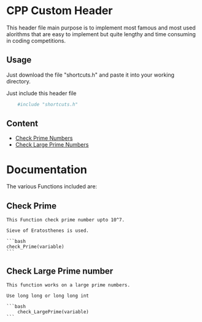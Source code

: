 
# CPP Custom Header

This header file main purpose is to implement most famous and most used alorithms that are easy to implement but quite lengthy and time consuming in coding competitions.




## Usage

Just download the file "shortcuts.h" and paste it into your working directory.

Just include this header file

```bash
    #include "shortcuts.h"
```
    
## Content

- [Check Prime Numbers](##Check-Prime)
- [Check Large Prime Numbers](##Check-Large-Prime-number)



# Documentation

The various Functions included are:

## Check Prime 
    
    This Function check prime number upto 10^7.

    Sieve of Eratosthenes is used.
    
    ```bash
    check_Prime(variable)
    ```
## Check Large Prime number

    This function works on a large prime numbers.

    Use long long or long long int 

    ```bash
        check_LargePrime(variable)
    ```
